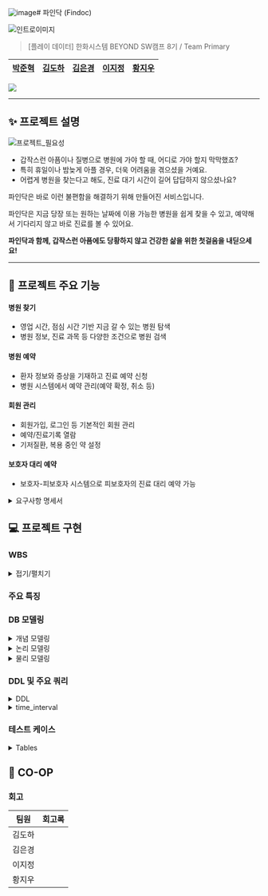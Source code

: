 ![image](https://github.com/beyond-sw-camp/be08-1st-primary-findoc/assets/96649881/ba7f1037-e476-4e05-ac67-0abe4b56802a)# 파인닥 (Findoc)

![인트로이미지](https://github.com/beyond-sw-camp/be08-1st-primary-findoc/assets/28796063/ac7970ba-df03-4250-b755-364d25dc31ac)

> [플레이 데이터] 한화시스템 BEYOND SW캠프 8기 / Team Primary
  
|[박준혁](https://github.com/monet2155) | [김도하](https://github.com/esueng) | [김은경](https://github.com/kuk329) | [이지정](https://github.com/leejijung) | [황지우](https://github.com/jbr1tr) |
|------------------------------------------|--------------------------------------|------------------------------------------|-----------------------------------|-------------------------------------|

<!-- 기술 스택 (아이콘) -->
<img src="https://img.shields.io/badge/mariaDB-003545?style=for-the-badge&logo=mariaDB&logoColor=white">


<!-- 🎬[Demo 시연영상](https://www.youtube.com/watch?v=dhMrKTwNI8U&lc=UgzCJR3WxkvsckRyyO94AaABAg&ab_channel=%EB%94%B0%EB%9D%BC%ED%95%98%EB%A9%B4%EC%84%9C%EB%B0%B0%EC%9A%B0%EB%8A%94IT)   
📃[프로젝트 회고록](블로그주소)
-->

----------

## ✨ 프로젝트 설명

![프로젝트_필요성](https://github.com/beyond-sw-camp/be08-1st-primary-findoc/assets/28796063/099759b4-0509-4d3e-bd20-49a8f6b8cacb)

- 갑작스런 아픔이나 질병으로 병원에 가야 할 때, 어디로 가야 할지 막막했죠?
- 특히 휴일이나 밤늦게 아플 경우, 더욱 어려움을 겪으셨을 거예요.
- 어렵게 병원을 찾는다고 해도, 진료 대기 시간이 길어 답답하지 않으셨나요?

파인닥은 바로 이런 불편함을 해결하기 위해 만들어진 서비스입니다.

파인닥은 지금 당장 또는 원하는 날짜에 이용 가능한 병원을 쉽게 찾을 수 있고, 예약해서 기다리지 않고 바로 진료를 볼 수 있어요.

**파인닥과 함께, 갑작스런 아픔에도 당황하지 않고 건강한 삶을 위한 첫걸음을 내딛으세요!**

----------

## 🐧 프로젝트 주요 기능


#### 병원 찾기
- 영업 시간, 점심 시간 기반 지금 갈 수 있는 병원 탐색
- 병원 정보, 진료 과목 등 다양한 조건으로 병원 검색
#### 병원 예약
- 환자 정보와 증상을 기재하고 진료 예약 신청
- 병원 시스템에서 예약 관리(예약 확정, 취소 등)
#### 회원 관리
- 회원가입, 로그인 등 기본적인 회원 관리
- 예약/진료기록 열람
- 기저질환, 복용 중인 약 설정
#### 보호자 대리 예약
- 보호자-피보호자 시스템으로 피보호자의 진료 대리 예약 가능

<details>
	<summary>요구사항 명세서</summary>
	
![image](https://github.com/beyond-sw-camp/be08-1st-primary-findoc/assets/96649881/0f6c79db-b703-483c-aa09-5a4713f208fd)
<br>	
[요구사항 명세](https://docs.google.com/spreadsheets/d/1-901JV0erwZaMJBfVRsbWhYAnOgtMyhiOb7uzIzZk0g/edit#gid=0)
</details>


## 💻 프로젝트 구현
<!-- 구동 움짤 -->
### WBS
<details>
  <summary>접기/펼치기
    
  </summary>
  https://docs.google.com/spreadsheets/d/1hpVTMaa_74JfIQDtYtLpZEWX7O0yWWgvPrazUaNrMxc/edit#gid=1835326347
<br>
  
  ![wbs](https://github.com/beyond-sw-camp/be08-1st-primary-findoc/assets/96649881/6ed5b4dd-06af-4889-93bd-82d9ee2614ea)

</details>

### 주요 특징

### DB 모델링
<details>
  <summary> <span class="summary-header">개념 모델링</span></summary>

  ![erd_gn](https://github.com/beyond-sw-camp/be08-1st-primary-findoc/assets/96649881/edbb8c5c-306c-4dd6-978a-e0291d34e5a2)

</details>
<details>
  <summary> <span class="summary-header">논리 모델링</span></summary>

  ![ERD_logical_findoc](https://github.com/beyond-sw-camp/be08-1st-primary-findoc/assets/96649881/2e084a49-68a6-4191-96d7-06a3a5583527)

</details>
<details>
  <summary> <span class="summary-header">물리 모델링</span></summary>

  ![ERD_physical_findoc](https://github.com/beyond-sw-camp/be08-1st-primary-findoc/assets/96649881/d4f78a01-21e8-408e-8340-bde06e37b678)

</details>

  
### DDL 및 주요 쿼리

<details>
	<summary> DDL</summary>
	<pre><code>
<br>
유저 (user) 테이블 생성
CREATE TABLE `user` (
	`no_user`	INT	NOT NULL,
	`password_user`	VARCHAR	NOT NULL,
	`name_user`	VARCHAR	NOT NULL,
	`age_user`	INT	NOT NULL,
	`address_user`	VARCHAR	NULL,
	`call_user`	VARCHAR	NULL,
	`enrolldate_user`	DATE	NULL,
	`onactive_user`	BOOLEAN	NOT NULL	DEFAULT FALSE,
	`underlying_user`	VARCHAR	NULL,
	`medicine_user`	VARCHAR	NULL,
	`id_user`	VARCHAR	NOT NULL
);
<br>
-- 병원 (hospital) 테이블 생성
CREATE TABLE `hospital` (
	`no_hospital`	INT	NOT NULL,
	`password_hospital`	VARCHAR	NOT NULL,
	`name_hospital`	VARCHAR	NOT NULL,
	`call_hospital`	VARCHAR	NULL,
	`room_hospital`	VARCHAR	NULL,
	`id_hospital`	VARCHAR	NOT NULL
);
<br>
-- 예약 (appointment) 테이블 생성
CREATE TABLE `appointment` (
	`no_appointment`	INT	NOT NULL,
	`date_appointment`	DATE	NOT NULL,
	`time_appointment`	DATE	NOT NULL,
	`status_appointment`	VARCHAR	NOT NULL,
	`no_hospital`	INT	NOT NULL,
	`no_user`	INT	NOT NULL
);
<br>
-- 진료기록(log_treatment) 테이블 생성
CREATE TABLE `log_treatment` (
	`no_care`	INT	NOT NULL,
	`date_appointment`	DATE	NOT NULL,
	`symptom_appointment`	VARCHAR	NOT NULL,
	`diagnosis_appointment`	VARCHAR	NULL,
	`treatment_appointment`	VARCHAR	NULL,
	`id_doctor`	INT	NOT NULL,
	`no_hospital`	INT	NOT NULL,
	`no_user`	INT	NOT NULL
);
<br>
-- 의사 (doctor) 테이블 생성
CREATE TABLE `doctor` (
	`no_doctor`	INT	NOT NULL,
	`no_hospital`	INT	NOT NULL
);
<br>
-- 근무시간 (worktime_doctor) 테이블 생성
CREATE TABLE `worktime_doctor` (
	`starttime_worktime`	DATE	NOT NULL,
	`endtime_worktime`	DATE	NOT NULL,
	`no_doctor`	INT	NOT NULL
);
<br>
--  보호자 (guardians) 테이블 생성
CREATE TABLE `guardians` (
	`no_user`	INT	NOT NULL,
	`relationship_guardians`	VARCHAR	NULL,
	`allowed_guardians`	TINYINT	NOT NULL	DEFAULT 0
);
<br>
-- 진료과 (spec) 테이블 생성
CREATE TABLE `spec` (
	`spec`	VARCHAR	NULL,
	`no_doctor`	INT	NOT NULL,
	`no_care`	INT	NOT NULL
);
<br>
-- 병원시설 (facilities_hospital) 테이블 생성
CREATE TABLE `facilities_hospital` (
	`facilities`	VARCHAR	NULL,
	`no_hospital`	INT	NOT NULL
);
<br>
-- 병원장비 (equipment_hospital) 테이블 생성
CREATE TABLE `equipment_hospital` (
	`equipment`	VARCHAR	NULL,
	`no_hospital`	INT	NOT NULL
);
<br>
-- 병원위치정보 (location_hospital) 테이블 생성
CREATE TABLE `location_hospital` (
	`address`	VARCHAR	NOT NULL,
	`latitude`	VARCHAR	NOT NULL,
	`longitude`	VARCHAR	NOT NULL,
	`no_hospital`	INT	NOT NULL
);
<br>
-- 공지사항 (notice) 테이블 생성
CREATE TABLE `notice` (
	`no_hospital`	INT	NOT NULL,
	`date_notice`	DATE	NOT NULL,
	`body_notice`	VARCHAR	NOT NULL
);
<br>
ALTER TABLE `user` ADD CONSTRAINT `PK_USER` PRIMARY KEY (
	`no_user`
);
<br>
ALTER TABLE `hospital` ADD CONSTRAINT `PK_HOSPITAL` PRIMARY KEY (
	`no_hospital`
);
<br>
ALTER TABLE `appointment` ADD CONSTRAINT `PK_APPOINTMENT` PRIMARY KEY (
	`no_appointment`
);
<br>
ALTER TABLE `log_treatment` ADD CONSTRAINT `PK_LOG_TREATMENT` PRIMARY KEY (
	`no_care`
);
<br>
ALTER TABLE `doctor` ADD CONSTRAINT `PK_DOCTOR` PRIMARY KEY (
	`no_doctor`
);
<br>
ALTER TABLE `guardians` ADD CONSTRAINT `PK_GUARDIANS` PRIMARY KEY (
	`no_user`
);
<br>
ALTER TABLE `guardians` ADD CONSTRAINT `FK_user_TO_guardians_1` FOREIGN KEY (
	`no_user`
)
REFERENCES `user` (
	`no_user`
);</code></pre>
</details>
<details>
    <summary> time_interval</summary>
      <p align="center">
      <img src="https://github.com/beyond-sw-camp/be08-1st-primary-findoc/assets/96649881/0910f3fc-4b46-4968-b307-1809f2039b99" alt="Description of first image" width="300"/>
      <img src="https://github.com/beyond-sw-camp/be08-1st-primary-findoc/assets/96649881/ccaed4d3-bcc1-403a-aa5b-266084773362" alt="Description of second image" width="300"/>
    </p>
	<pre><code>
<br>		
\-- 일주일간의 시간들 담을 테이블
CREATE OR REPLACE TABLE time_interval (
    half_hour DATETIME,
    onactive ENUM('active', 'deactive'),
    doctor_no INT,
    FOREIGN KEY (doctor_no) REFERENCES doctor(doctor_no)
);
'''
금일부터 일주일간의 시간들 생성 프로시저
(오늘 이전은 삭제 오늘로부터 일주일 중 없는 시간이 있다면 생성,
이미 테이블에 있는 시간에 대해서는 변동없음)
'''
<br>
DELIMITER $$
<br>
CREATE OR REPLACE PROCEDURE loopwhile()
BEGIN
    DECLARE start_datetime DATETIME;
    DECLARE end_datetime DATETIME;
    DECLARE current_datetime DATETIME;
    
\   -- 시작과 종료 시간 설정
    SET start_datetime = DATE(NOW());  -- 오늘 자정
    SET end_datetime = DATE_ADD(start_datetime, INTERVAL 7 DAY);  -- 일주일 후
<br>
    -- 오늘 이전의 데이터 삭제
    DELETE FROM time_interval WHERE half_hour < start_datetime;
<br>
    -- 의사별 일주일 간 30분 간격 데이터 삽입
    WHILE start_datetime < end_datetime DO
	INSERT INTO time_interval (half_hour, onactive, doctor_no)
	SELECT start_datetime, 'deactive', doctor_no
	FROM doctor
	WHERE NOT EXISTS (
	    SELECT 1 FROM time_interval
	    WHERE half_hour = start_datetime AND doctor_no = doctor.doctor_no
	);
<br>
	-- 다음 30분 간격 설정
	SET start_datetime = DATE_ADD(start_datetime, INTERVAL 30 MINUTE);
    END WHILE;-->
END$$

DELIMITER ;

-- 일주일 시간 업데이트 프로시저 실행
CALL loopwhile();

-- 근무시간 테이블 생성
CREATE TABLE worktime (
    doctor_no INT,
    start_worktime DATETIME,
    end_worktime DATETIME,
    FOREIGN KEY (doctor_no) REFERENCES doctor(doctor_no)
);

DELIMITER $$

-- 근무시간표가 업데이트 될 때 해당 사이 시간 active 로 변경
CREATE TRIGGER activate_time_intervals
AFTER INSERT ON worktime
FOR EACH ROW
BEGIN
    -- time_interval 테이블의 onactive 상태를 'active'로 업데이트
    UPDATE time_interval
    SET onactive = 'active'
    WHERE doctor_no = NEW.doctor_no
      AND half_hour >= NEW.start_worktime
      AND half_hour <= NEW.end_worktime;
END$$

DELIMITER ;

-- 특정 의사의 특정 시간에 대해서 activate 하는 쿼리 ( deactive도 문제 없음 )
UPDATE time_interval
SET onactive = 'active'
WHERE doctor_no = 1
  AND half_hour = '2024-05-01 08:00:00';
  
-- worktime 테스트 케이스 삽입
INSERT INTO worktime (doctor_no, start_worktime, end_worktime) VALUES
(1, '2024-06-02 08:00:00', '2024-06-02 09:30:00');

-- time_interval 테이블 업데이트 확인
SELECT *
FROM time_interval
WHERE doctor_no=1;</code></pre>
  </details>

### 테스트 케이스
<details>
  <summary>Tables</summary>

<details>
	<summary> User Table </summary>
	  
| user_id     | user_pwd     | user_name     | user_birthdate | user_addr         | user_phone   | user_disease   | user_medicine  |
|-------------|--------------|---------------|----------------|-------------------|--------------|----------------|----------------|
| john_doe    | password123  | John Doe      | 1985-02-15     | 1234 Broadway St  | 01012345678  | Asthma         | Ventolin       |
| jane_smith  | password123  | Jane Smith    | 1990-08-25     | 2345 Maple Ave    | 01098765432  | Diabetes       | Metformin      |
| susan_lee   | password789  | Susan Lee     | 1975-05-22     | 7890 Elm St       | 0105556677   | Hypertension   | Lisinopril     |
| mike_brown  | mike1234     | Mike Brown    | 1988-11-16     | 4567 Pine St      | 0108765432   | None           | NULL           |
| lisa_ray    | lisa9876     | Lisa Ray      | 1992-03-30     | 321 Oak St        | 0102345678   | Allergies      | Cetirizine     |
| alex_gray   | alexpass     | Alex Gray     | 1983-09-12     | 1579 River Rd     | 0105647382   | None           | NULL           |
| emma_white  | emma1234     | Emma White    | 1995-07-20     | 2020 Sunset Blvd  | 0104321567   | Eczema         | Hydrocortisone |
| noah_wilson | noahpass     | Noah Wilson   | 1980-01-05     | 450 Mountain View | 0109876543   | Anxiety        | Zoloft         |
| olivia_harris | oliviah123 | Olivia Harris | 1992-11-10     | 789 East Dr       | 0106667778   | Asthma         | Ventolin       |
| james_lopez | jamesl456    | James Lopez   | 1979-08-23     | 321 West St       | 0102223334   | Diabetes       | Insulin        |
	
</details>
	<details>
		<summary> Guardian Table</summary>
	  
| guard_no | ward_no | guard_relationship | guard_allowed |
|----------|---------|--------------------|---------------|
| 1        | 2       | Parent             | completed     |
| 2        | 3       | Sibling            | completed     |
| 1        | 4       | Child              | waiting       |
| 4        | 5       | Parent             | completed     |
| 6        | 7       | Spouse             | completed     |
| 8        | 9       | Child              | waiting       |
	
</details>
	<details>
		<summary>Hospital Table</summary>
	  
| hosp_id    | hosp_pwd    | hosp_name                 | hosp_phone |
|------------|-------------|---------------------------|------------|
| bestcare   | hosp1234    | Best Care Medical Center  | 021234567  |
| cityhealth | citypass    | City Health Clinic        | 023456789  |
| medicore   | secure1234  | MediCore Facility         | 024567890  |
| greenmed   | green2023   | Green Medical Services    | 027891011  |
| bluestar   | blue1234    | Blue Star Hospital        | 028765432  |
</details>
	
<details>
	<summary> Location Table </summary>
	
| loc_addr            | loc_lat | loc_long  | hosp_no |
|---------------------|---------|-----------|---------|
| 6789 Hospital Rd    | 37.7749 | -122.4194 | 1       |
| 123 Health Blvd     | 40.7128 | -74.0060  | 2       |
| 456 Clinic Rd       | 34.0522 | -118.2437 | 3       |
| 500 Clinic Center Dr| 39.9042 | -75.1698  | 4       |
| 1200 Health Park    | 33.6844 | -117.8265 | 5       |
	
</details>
	
<details>
	<summary> Notice Table</summary>
	
| notice_datetime | notice_body                        | hosp_no |
|-----------------|------------------------------------|---------|
| NOW()           | Please wear a mask.                | 1       |
| NOW()           | Flu shots available.               | 2       |
| NOW()           | New COVID-19 guidelines updated.   | 3       |
| NOW()           | Annual health checkup discount event.| 4    |
| NOW()           | COVID-19 vaccination available.    | 5       |
	
</details>
	
<details>
	<summary>Facility Table</summary>
	
| facility_name       | hosp_no |
|---------------------|---------|
| Emergency Room      | 1       |
| Intensive Care Unit | 2       |
| Pediatrics Wing     | 3       |
| Maternity Ward      | 4       |
| Oncology Center     | 5       |
	
	  
</details>
	
<details>
	<summary>Equipment Table</summary>
	  
| equipment_name | hosp_no |
|----------------|---------|
| MRI Scanner    | 1       |
| Ultrasound     | 2       |
| X-Ray Machine  | 3       |
| CT Scanner     | 4       |
| ECG Machine    | 5       |
	
</details>
<details>
	<summary>Department Table</summary>
	
| dept_id | dept_name   |
|---------|-------------|
| cardio  | Cardiology  |
| gynae   | Gynecology  |
| ortho   | Orthopedics |
	
</details>
<details>
	<summary>Doctor Table</summary>
	
| hosp_no | doctor_name       | doctor_gender |
|---------|-------------------|---------------|
| 1       | Dr. Alice Johnson | F             |
| 2       | Dr. Emily White   | F             |
| 3       | Dr. Robert Green  | M             |
| 4       | Dr. Charlotte Johnson | F         |
| 5       | Dr. Henry Martinez| M             |
	
</details>
<details>
	<summary>Doctor Departmentw Table</summary>
	
| doctor_no | dept_id | docdept_room |
|-----------|---------|--------------|
| 1         | cardio  | 101A         |
| 2         | gynae   | 202B         |
| 3         | ortho   | 303C         |
| 4         | gynae   | 403D         |
| 5         | ortho   | 505E         |
	
</details>
<details>
	<summary>Worktime Table</summary>  
	
| worktime_start       | worktime_end         | doctor_no |
|----------------------|----------------------|-----------|
| 2023-01-01 08:00:00  | 2023-01-01 16:00:00  | 1         |
| 2023-01-02 09:00:00  | 2023-01-02 17:00:00  | 2         |
| 2023-01-03 10:00:00  | 2023-01-03 18:00:00  | 3         |
| 2023-01-04 08:00:00  | 2023-01-04 14:00:00  | 4         |
| 2023-01-05 12:00:00  | 2023-01-05 18:00:00  | 5         |
	
</details>
<details>
	<summary>Appointment Table</summary>
	
| appt_date            | appt_symptom      | user_no | hosp_no | doctor_no |
|----------------------|-------------------|---------|---------|-----------|
| 2023-12-15 10:00:00  | Cough and fever   | 1       | 1       | 1         |
| 2023-12-20 11:00:00  | Headache          | 2       | 2       | 2         |
| 2023-12-21 12:00:00  | Broken leg        | 3       | 3       | 3         |
| 2023-12-22 14:00:00  | Regular checkup   | 4       | 4       | 4         |
| 2023-12-23 15:00:00  | Chemotherapy session | 5   | 5       | 5         |
	
</details>
	<details>
		<summary>Medical Record Table</summary>
	
| record_diagnosis | record_treatment    | appt_no |
|------------------|---------------------|---------|
| Flu              | Rest and medication | 1       |
| Migraine         | Prescribed pain relief | 2     |
| Leg fracture     | Surgery required    | 3       |
| General checkup  | All clear           | 4       |
| Cancer treatment | Chemotherapy        | 5       |
	
</details>
<details>
	<summary>Rejection Table</summary>
	
| rejection_result                  | appt_no |
|-----------------------------------|---------|
| Doctor unavailable on requested date | 1     |
| Unavailable for requested time    | 2       |
| Doctor on leave                   | 3       |
</details>
</details>


## 👫 CO-OP


### 회고
|팀원|회고록|
|-----|-----|
|김도하|    |
|김은경|    |
|이지정|    |
|황지우|    |
